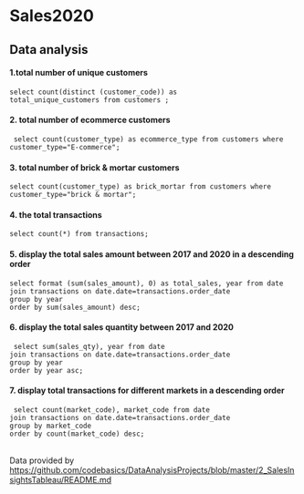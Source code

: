 # Sales2020


<h2>Data analysis</h2>

<h4>1.total number of unique customers </h4>

<code>select count(distinct (customer_code)) as total_unique_customers from customers ; </code>

<h4>2. total number of ecommerce customers </h4>
<code> select count(customer_type) as ecommerce_type from customers where customer_type="E-commerce"; </code>

<h4>3. total number of brick & mortar customers </h4>
<code>select count(customer_type) as brick_mortar from customers where customer_type="brick & mortar"; </code>

<h4>4. the total transactions </h4>
<code>select count(*) from transactions; </code>
 
 <h4>5. display the total sales amount between 2017 and 2020 in a descending order</h4>
<code>select format (sum(sales_amount), 0) as total_sales, year from date
join transactions on date.date=transactions.order_date
group by year
order by sum(sales_amount) desc; </code>
 
<h4>6. display the total sales quantity  between 2017 and 2020 </h4>
<code> select sum(sales_qty), year from date
join transactions on date.date=transactions.order_date
group by year
order by year asc; </code>

<h4>7. display total transactions for different markets in a descending order </h4>
<code> select count(market_code), market_code from date
join transactions on date.date=transactions.order_date
group by market_code
order by count(market_code) desc; </code>
<br/>
<br/>



Data provided by https://github.com/codebasics/DataAnalysisProjects/blob/master/2_SalesInsightsTableau/README.md
